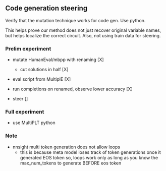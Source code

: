 ## Code generation steering

Verify that the mutation technique works for code gen. Use python.

This helps prove our method does not just recover original variable names, but helps
localize the correct circuit. Also, not using train data for steering.

### Prelim experiment

- mutate HumanEval/mbpp with renaming [X]
    - cut solutions in half [X]
- eval script from MultiplE [X]
- run completions on renamed, observe lower accuracy [X]

- steer []

### Full experiment

- use MultiPLT python


### Note

- nnsight multi token generation does not allow loops
    - this is because meta model loses track of token generations once it generated EOS token
    so, loops work only as long as you know the max_num_tokens to generate BEFORE eos token
